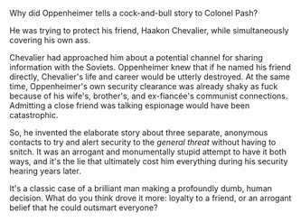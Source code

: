 Why did Oppenheimer tells a cock-and-bull story to Colonel Pash?

He was trying to protect his friend, Haakon Chevalier, while simultaneously covering his own ass.

Chevalier had approached him about a potential channel for sharing information with the Soviets. Oppenheimer knew that if he named his friend directly, Chevalier's life and career would be utterly destroyed. At the same time, Oppenheimer's own security clearance was already shaky as fuck because of his wife's, brother's, and ex-fiancée's communist connections. Admitting a close friend was talking espionage would have been catastrophic.

So, he invented the elaborate story about three separate, anonymous contacts to try and alert security to the *general threat* without having to snitch. It was an arrogant and monumentally stupid attempt to have it both ways, and it's the lie that ultimately cost him everything during his security hearing years later.

It's a classic case of a brilliant man making a profoundly dumb, human decision. What do you think drove it more: loyalty to a friend, or an arrogant belief that he could outsmart everyone?
